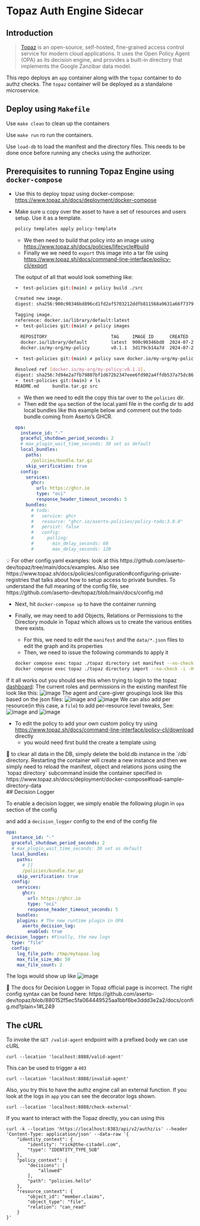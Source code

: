 # Topaz Auth Engine Sidecar
## Introduction
> [Topaz](https://www.topaz.sh/docs/architecture) is an open-source, self-hosted, fine-grained access control service for modern cloud applications. It uses the Open Policy Agent (OPA) as its decision engine, and provides a built-in directory that implements the Google Zanzibar data model.

This repo deploys an `app` container along with the `topaz` container to do authz checks. The `topaz` container will be deployed as a standalone microservice.
## Deploy using `Makefile`
Use `make clean` to clean up the containers

Use `make run` ro run the containers.

Use `load-db` to load the manifest and the directory files. This needs to be done once before running any checks using the authorizer.

## Prerequisites to running Topaz Engine using `docker-compose`

- Use this to deploy topaz using docker-compose: https://www.topaz.sh/docs/deployment/docker-compose
- Make sure u copy over the asset to have a set of resources and users setup. Use it as a template. 
    
    ```bash
    policy templates apply policy-template
    ```
    
    - We then need to build that policy into an image using https://www.topaz.sh/docs/policies/lifecycle#build
    - Finally we we need to `export` this image into a tar file using https://www.topaz.sh/docs/command-line-interface/policy-cli/export
    
    The output of all that would look something like:
    
    ```bash
    ➜  test-policies git:(main) ✗ policy build ./src                           
    
    Created new image.
    digest: sha256:900c90346bd896cd1fd2af5703212ddfb811568a9631a66f73795f17b3a63ecf
    
    Tagging image.
    reference: docker.io/library/default:latest
    ➜  test-policies git:(main) ✗ policy images
    
      REPOSITORY                        TAG     IMAGE ID      CREATED               SIZE  
      docker.io/library/default         latest  900c90346bd8  2024-07-26T13:51:17Z  748B  
      docker.io/my-org/my-policy        v0.1.1  3d179cb14a7d  2024-07-26T13:46:02Z  750B  
      
    ➜  test-policies git:(main) ✗ policy save docker.io/my-org/my-policy:v0.1.1
    
    Resolved ref [docker.io/my-org/my-policy:v0.1.1].
    digest: sha256:7d94e2a7fb79807bf1d672b2347eee6fd902a4ffdb537a75dc8691a91ba0c161
    ➜  test-policies git:(main) ✗ ls
    README.md     bundle.tar.gz src
    ```
    
    - We then we need to edit the copy this tar over to the `policies` dir.
    - Then edit the `opa` section of the local.yaml file in the config dir to add local bundles like this example below and comment out the todo bundle coming from Aserto’s GHCR.
    
    ```yaml
    opa:
      instance_id: "-"
      graceful_shutdown_period_seconds: 2
      # max_plugin_wait_time_seconds: 30 set as default
      local_bundles:
        paths:
          /policies/bundle.tar.gz
        skip_verification: true
      config:
        services:
          ghcr:
            url: https://ghcr.io
            type: "oci"
            response_header_timeout_seconds: 5
        bundles:
          # todo:
          #   service: ghcr
          #   resource: "ghcr.io/aserto-policies/policy-todo:3.0.0"
          #   persist: false
          #   config:
          #     polling:
          #       min_delay_seconds: 60
          #       max_delay_seconds: 120
    
    ```
    

<aside>
💡 For other config.yaml examples: look at this https://github.com/aserto-dev/topaz/tree/main/docs/examples. Also see https://www.topaz.sh/docs/policies/configuration#configuring-private-registries that talks about how to setup access to private bundles.  To understand the full meaning of the config file, see https://github.com/aserto-dev/topaz/blob/main/docs/config.md

</aside>

- Next, hit `docker-compose up` to have the container running
- Finally, we may need to add Objects, Relations or Permissions to the Directory module in Topaz which allows us to create the various entities there exists.
    - For this, we need to edit the `manifest` and the `data/*.json` files to edit the graph and its properties
    - Then, we need to issue the following commands to apply it
    
    ```bash
    docker compose exec topaz ./topaz directory set manifest --no-check -i /data/manifest.yaml
    docker compose exec topaz ./topaz directory import --no-check -i -H localhost:9292 -d /data
    ```
    



If it all works out you should see this when trying to login to the topaz [dashboard](https://localhost:8080/ui/directory/model):
The current roles and permissions in the existing manifest file look like this: ![image](./manifest.png) The agent and care-giver groupings look like this based on the json files: ![image](./agent.png) and ![image](./care-giver-group.png) We can also add per resource(in this case, a `file`) to add per-resource level tweaks, See: ![image](claims.png) and ![image](./journey.png)
- To edit the policy to add your own custom policy try using https://www.topaz.sh/docs/command-line-interface/policy-cli/download directly
    - you would need first build the create a template using

<aside>
👀 to clear all data in the DB, simply delete the bold.db instance in the `/db` directory. Restarting the container will create a new instance and then we simply need to reload the manifest, object and relations jsons using the `topaz directory` subcommand inside the container specified in https://www.topaz.sh/docs/deployment/docker-compose#load-sample-directory-data

</aside>
## Decision Logger

To enable a decision logger, we simply enable the following plugin in `opa` section of the config

and add a `decision_logger` config to the end of the config file

```yaml
opa:
  instance_id: "-"
  graceful_shutdown_period_seconds: 2
  # max_plugin_wait_time_seconds: 30 set as default
  local_bundles:
    paths:
      # []
      /policies/bundle.tar.gz
    skip_verification: true
  config:
    services:
      ghcr:
        url: https://ghcr.io
        type: "oci"
        response_header_timeout_seconds: 5
    bundles:
    plugins: # The new runtime plugin in OPA
      aserto_decision_log:
        enabled: true
decision_logger: #Finally, the new logs
  type: "file"
  config:
    log_file_path: /tmp/mytopaz.log
    max_file_size_mb: 50
    max_file_count: 2
```

The logs would show up like ![image](decision_logger.png)

<aside>
👀 The docs for Decision Logger in Topaz official page is incorrect. The right config syntax can be found here: https://github.com/aserto-dev/topaz/blob/880152f5ec5fa064449525aa1bbf6be3ddd3e2a2/docs/config.md?plain=1#L249

</aside>


## The cURL 
To invoke the `GET /valid-agent` endpoint with a prefixed body we can use cURL
```
curl --location 'localhost:8888/valid-agent'
```

This can be used to trigger a `403` 
```
curl --location 'localhost:8888/invalid-agent'
```
Also, you try this to have the authz engine call an external function. If you look at the logs in `app` you can see the decorator logs shown.
```
curl --location 'localhost:8888/check-external'
```

If you want to interact with the Topaz directly, you can using this
```
curl -k --location 'https://localhost:8383/api/v2/authz/is' --header 'Content-Type: application/json' --data-raw '{
    "identity_context": {
        "identity": "rick@the-citadel.com",
        "type": "IDENTITY_TYPE_SUB"
    },
    "policy_context": {
        "decisions": [
            "allowed"
        ],
        "path": "policies.hello"
    },
    "resource_context": {
        "object_id": "member.claims",
        "object_type": "file",
        "relation": "can_read"
    }
}'
```
